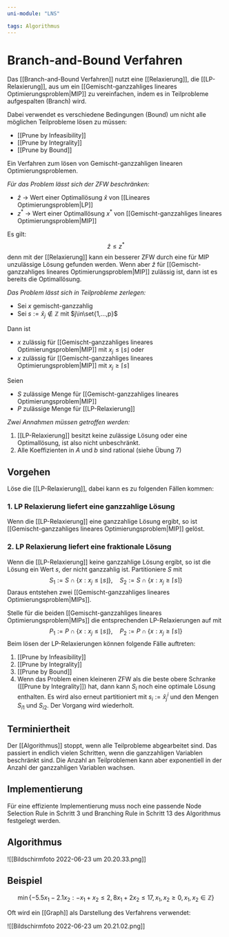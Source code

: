 ```yaml
---
uni-module: "LNS"

tags: Algorithmus
---
```


# Branch-and-Bound Verfahren

Das [[Branch-and-Bound Verfahren]] nutzt eine [[Relaxierung]], die [[LP-Relaxierung]], aus um ein [[Gemischt-ganzzahliges lineares Optimierungsproblem|MIP]] zu vereinfachen, indem es in Teilprobleme aufgespalten (Branch) wird.

Dabei verwendet es verschiedene Bedingungen (Bound) um nicht alle möglichen Teilprobleme lösen zu müssen:
- [[Prune by Infeasibility]]
- [[Prune by Integrality]]
- [[Prune by Bound]]


Ein Verfahren zum lösen von Gemischt-ganzzahligen linearen Optimierungsproblemen.

_Für das Problem lässt sich der ZFW beschränken:_

- $\hat{z}$ → Wert einer Optimallösung $\hat{x}$ von [[Lineares Optimierungsproblem|LP]]
- $z^*$ → Wert einer Optimallösung $x^*$ von [[Gemischt-ganzzahliges lineares Optimierungsproblem|MIP]]

Es gilt:
$$\hat{z}\leq z^*$$
denn mit der [[Relaxierung]] kann ein besserer ZFW durch eine für MIP unzulässige Lösung gefunden werden.
Wenn aber $\hat{z}$ für [[Gemischt-ganzzahliges lineares Optimierungsproblem|MIP]] zulässig ist, dann ist es bereits die Optimallösung.

_Das Problem lässt sich in Teilprobleme zerlegen:_

- Sei $x$ gemischt-ganzzahlig
- Sei $s:=\hat{x}_j\notin\mathbb{Z}$ mit $j\in\set{1,...,p}$

Dann ist

- $x$ zulässig für [[Gemischt-ganzzahliges lineares Optimierungsproblem|MIP]] mit $x_j\leq\lfloor s \rfloor$ oder
- $x$ zulässig für [[Gemischt-ganzzahliges lineares Optimierungsproblem|MIP]] mit $x_j\geq\lceil s \rceil$

Seien

- $S$ zulässige Menge für [[Gemischt-ganzzahliges lineares Optimierungsproblem|MIP]]
- $P$ zulässige Menge für [[LP-Relaxierung]]

_Zwei Annahmen müssen getroffen werden:_

1. [[LP-Relaxierung]] besitzt keine zulässige Lösung oder eine Optimallösung, ist also nicht unbeschränkt.
2. Alle Koeffizienten in $A$ und $b$ sind rational (siehe Übung 7)

## Vorgehen

Löse die [[LP-Relaxierung]], dabei kann es zu folgenden Fällen kommen:

### 1. LP Relaxierung liefert eine ganzzahlige Lösung

Wenn die [[LP-Relaxierung]] eine ganzzahlige Lösung ergibt, so ist [[Gemischt-ganzzahliges lineares Optimierungsproblem|MIP]] gelöst.

### 2. LP Relaxierung liefert eine fraktionale Lösung

Wenn die [[LP-Relaxierung]] keine ganzzahlige Lösung ergibt, so ist die Lösung ein Wert $s$, der nicht ganzzahlig ist.
Partitioniere $S$ mit
$$S_{1}:=S \cap\left\{x: x_{j} \leq\lfloor s\rfloor\right\}, \quad S_{2}:=S \cap\left\{x: x_{j} \geq\lceil s\rceil\right\}$$
Daraus entstehen zwei [[Gemischt-ganzzahliges lineares Optimierungsproblem|MIPs]].

Stelle für die beiden [[Gemischt-ganzzahliges lineares Optimierungsproblem|MIPs]] die entsprechenden LP-Relaxierungen auf mit
$$P_{1}:=P \cap\left\{x: x_{j} \leq\lfloor s\rfloor\right\}, \quad P_{2}:=P \cap\left\{x: x_{j} \geq\lceil s\rceil\right\}$$
Beim lösen der LP-Relaxierungen können folgende Fälle auftreten:

1. [[Prune by Infeasibility]]
2. [[Prune by Integrality]]
3. [[Prune by Bound]]
4. Wenn das Problem einen kleineren ZFW als die beste obere Schranke ([[Prune by Integrality]]) hat, dann kann $S_i$ noch eine optimale Lösung enthalten. Es wird also erneut partitioniert mit $s_{i}:=\hat{x}_{j}^{i}$ und den Mengen $S_{i1}$ und $S_{i2}$. Der Vorgang wird wiederholt.

## Terminiertheit

Der [[Algorithmus]] stoppt, wenn alle Teilprobleme abgearbeitet sind. Das passiert in endlich vielen Schritten, wenn die ganzzahligen Variablen beschränkt sind.
Die Anzahl an Teilproblemen kann aber exponentiell in der Anzahl der ganzzahligen Variablen wachsen.

## Implementierung

Für eine effiziente Implementierung muss noch eine passende Node Selection Rule in Schritt 3 und Branching Rule in Schritt 13 des Algorithmus festgelegt werden.

## Algorithmus

![[Bildschirmfoto 2022-06-23 um 20.20.33.png]]

## Beispiel

$$\min \left\{-5.5 x_{1}-2.1 x_{2}:-x_{1}+x_{2} \leq 2,8 x_{1}+2 x_{2} \leq 17, x_{1}, x_{2} \geq 0, x_{1}, x_{2} \in \mathbb{Z}\right\}$$

Oft wird ein [[Graph]] als Darstellung des Verfahrens verwendet:

![[Bildschirmfoto 2022-06-23 um 20.21.02.png]]
